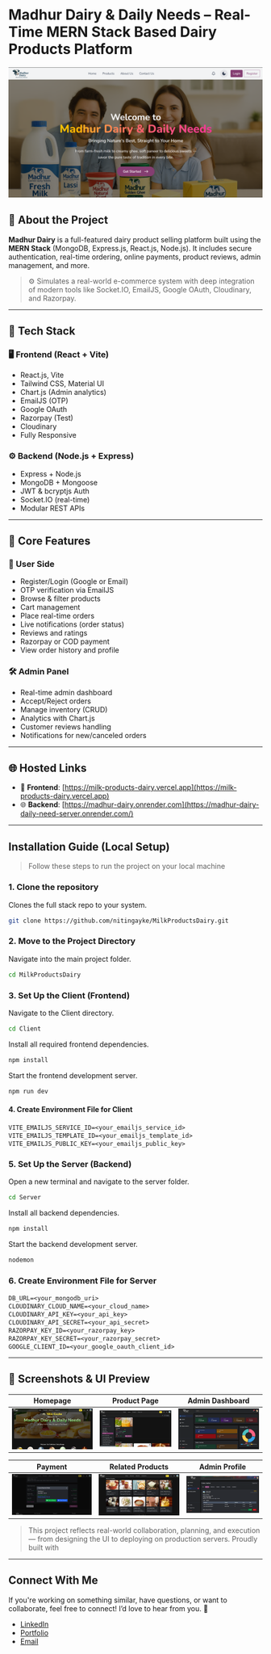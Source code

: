# Madhur Dairy & Daily Needs – Real-Time MERN Stack Based Dairy Products Platform 


![Madhur Dairy Banner](./assets/landingpage.png)


## 📌 About the Project

**Madhur Dairy** is a full-featured dairy product selling platform built using the **MERN Stack** (MongoDB, Express.js, React.js, Node.js). It includes secure authentication, real-time ordering, online payments, product reviews, admin management, and more.

> ⚙️ Simulates a real-world e-commerce system with deep integration of modern tools like Socket.IO, EmailJS, Google OAuth, Cloudinary, and Razorpay.

---

## 🔧 Tech Stack

### 🖥️ Frontend (React + Vite)
- React.js, Vite
- Tailwind CSS, Material UI
- Chart.js (Admin analytics)
- EmailJS (OTP)
- Google OAuth
- Razorpay (Test)
- Cloudinary
- Fully Responsive

### ⚙️ Backend (Node.js + Express)
- Express + Node.js
- MongoDB + Mongoose
- JWT & bcryptjs Auth
- Socket.IO (real-time)
- Modular REST APIs

---

## 🛒 Core Features

### 👤 User Side
- Register/Login (Google or Email)
- OTP verification via EmailJS
- Browse & filter products
- Cart management
- Place real-time orders
- Live notifications (order status)
- Reviews and ratings
- Razorpay or COD payment
- View order history and profile

### 🛠️ Admin Panel
- Real-time admin dashboard
- Accept/Reject orders
- Manage inventory (CRUD)
- Analytics with Chart.js
- Customer reviews handling
- Notifications for new/canceled orders

---

## 🌐 Hosted Links

- 🚀 **Frontend**: [https://milk-products-dairy.vercel.app](https://milk-products-dairy.vercel.app)
- 🌐 **Backend**: [https://madhur-dairy.onrender.com](https://madhur-dairy-daily-need-server.onrender.com/)

---

##  Installation Guide (Local Setup)

>  Follow these steps to run the project on your local machine


### 1. Clone the repository
Clones the full stack repo to your system.

```bash
git clone https://github.com/nitingayke/MilkProductsDairy.git
```

### 2. Move to the Project Directory
Navigate into the main project folder.

```bash
cd MilkProductsDairy
```

### 3. Set Up the Client (Frontend) 
Navigate to the Client directory.
```bash
cd Client
```

Install all required frontend dependencies.
```bash
npm install
```

Start the frontend development server.
```bash
npm run dev
```


#### 4. Create Environment File for Client
```env
VITE_EMAILJS_SERVICE_ID=<your_emailjs_service_id>
VITE_EMAILJS_TEMPLATE_ID=<your_emailjs_template_id>
VITE_EMAILJS_PUBLIC_KEY=<your_emailjs_public_key>
```

### 5. Set Up the Server (Backend)
Open a new terminal and navigate to the server folder.
```bash
cd Server
```

Install all backend dependencies.
```bash
npm install
```

Start the backend development server.
```bash
nodemon
```

### 6. Create Environment File for Server
```env
DB_URL=<your_mongodb_uri>
CLOUDINARY_CLOUD_NAME=<your_cloud_name>
CLOUDINARY_API_KEY=<your_api_key>
CLOUDINARY_API_SECRET=<your_api_secret>
RAZORPAY_KEY_ID=<your_razorpay_key>
RAZORPAY_KEY_SECRET=<your_razorpay_secret>
GOOGLE_CLIENT_ID=<your_google_oauth_client_id>
```

---

## 📸 Screenshots & UI Preview

| Homepage | Product Page | Admin Dashboard |
|----------|--------------|-----------------|
| ![Homepage](./assets/homepage.png) | ![Product](./assets/productpage.png) | ![Dashboard](./assets/dashboard.png) |

| Payment | Related Products | Admin Profile |
|--------|----------------|----------------|
| ![Payment](./assets/payment.png) | ![Related Products](./assets/relatedProducts.png) | ![Orders](./assets/orders.png) |


>  This project reflects real-world collaboration, planning, and execution — from designing the UI to deploying on production servers. Proudly built with

---

##  Connect With Me
If you're working on something similar, have questions, or want to collaborate, feel free to connect! I’d love to hear from you. 🚀

-  [LinkedIn](https://www.linkedin.com/in/nitin-gayke92/)
-  [Portfolio](https://nitin-portfolio-gilt.vercel.app/)
-  [Email](mailto:gaykenitin975@gmail.com)
  
